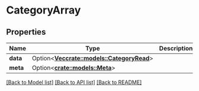 # CategoryArray

## Properties

Name | Type | Description | Notes
------------ | ------------- | ------------- | -------------
**data** | Option<[**Vec<crate::models::CategoryRead>**](CategoryRead.md)> |  | [optional]
**meta** | Option<[**crate::models::Meta**](Meta.md)> |  | [optional]

[[Back to Model list]](../README.md#documentation-for-models) [[Back to API list]](../README.md#documentation-for-api-endpoints) [[Back to README]](../README.md)


